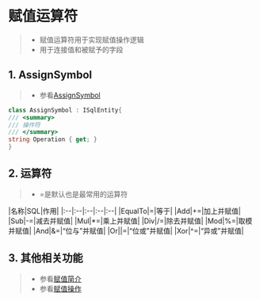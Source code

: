 # 赋值运算符
>* 赋值运算符用于实现赋值操作逻辑
>* 用于连接值和被赋予的字段

## 1. AssignSymbol
>* 参看[AssignSymbol](xref:ShadowSql.Assigns.AssignSymbol)
~~~csharp
class AssignSymbol : ISqlEntity{
/// <summary>
/// 操作符
/// </summary>
string Operation { get; }
}
~~~

## 2. 运算符
>* =是默认也是最常用的运算符

|名称|SQL|作用|
|:--|:--|:--|:--|:--|
|EqualTo|=|等于|
|Add|+=|加上并赋值|
|Sub|-=|减去并赋值|
|Mul|*=|乘上并赋值|
|Div|/=|除去并赋值|
|Mod|%=|取模并赋值|
|And|&=|“位与”并赋值|
|Or|\|=|“位或”并赋值|
|Xor|^=|“异或”并赋值|

## 3. 其他相关功能
>* 参看[赋值简介](./index.md)
>* 参看[赋值操作](./operation.md)
